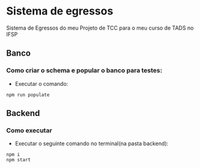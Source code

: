 # Sistema de egressos 
Sistema de Egressos do meu Projeto de TCC para o meu curso de TADS no IFSP

## Banco
### Como criar o schema e popular o banco para testes:
- Executar o comando:
```
npm run populate
```

## Backend
### Como executar
- Executar o seguinte comando no terminal(na pasta backend):
```
npm i
npm start
```